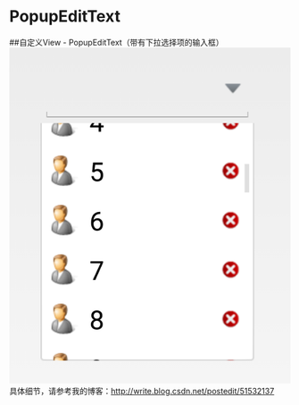 # PopupEditText
##自定义View - PopupEditText（带有下拉选择项的输入框）
![PopupEditText](https://github.com/zerolhp/PopupEditText/blob/master/res/drawable-hdpi/1.png)
具体细节，请参考我的博客：http://write.blog.csdn.net/postedit/51532137
